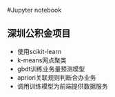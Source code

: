 #Jupyter notebook
## 深圳公积金项目
* 使用scikit-learn
* k-means网点聚类
* gbdt训练业务量预测模型
* apriori关联规则判断合办业务
* 调用训练模型为前端提供数据服务
